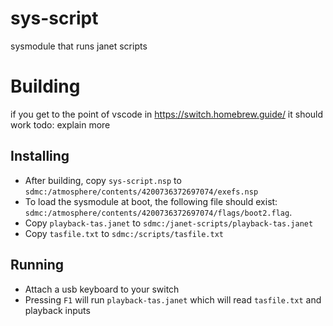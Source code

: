 # sys-script

sysmodule that runs janet scripts

# Building
if you get to the point of vscode in https://switch.homebrew.guide/ it should work
todo: explain more

## Installing
* After building, copy `sys-script.nsp` to `sdmc:/atmosphere/contents/4200736372697074/exefs.nsp`
* To load the sysmodule at boot, the following file should exist: `sdmc:/atmosphere/contents/4200736372697074/flags/boot2.flag`.
* Copy `playback-tas.janet` to `sdmc:/janet-scripts/playback-tas.janet`
* Copy `tasfile.txt` to `sdmc:/scripts/tasfile.txt`

## Running
* Attach a usb keyboard to your switch
* Pressing `F1` will run `playback-tas.janet` which will read `tasfile.txt` and playback inputs
